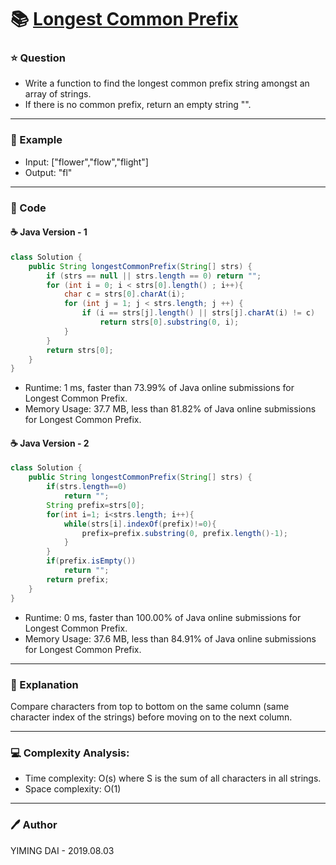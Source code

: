 # :books: [Longest Common Prefix](https://leetcode.com/problems/longest-common-prefix/)

### :star: Question

- Write a function to find the longest common prefix string amongst an array of strings.
- If there is no common prefix, return an empty string "".

--- 

### :car: Example

- Input: ["flower","flow","flight"]
- Output: "fl"

---

### :hammer: Code

#### :coffee: Java Version - 1

```java
class Solution {
    public String longestCommonPrefix(String[] strs) {
        if (strs == null || strs.length == 0) return "";
        for (int i = 0; i < strs[0].length() ; i++){
            char c = strs[0].charAt(i);
            for (int j = 1; j < strs.length; j ++) {
                if (i == strs[j].length() || strs[j].charAt(i) != c)
                    return strs[0].substring(0, i);             
            }
        }
        return strs[0];
    }
}
```

- Runtime: 1 ms, faster than 73.99% of Java online submissions for Longest Common Prefix.
- Memory Usage: 37.7 MB, less than 81.82% of Java online submissions for Longest Common Prefix.

#### :coffee: Java Version - 2

```java
class Solution {
    public String longestCommonPrefix(String[] strs) {
        if(strs.length==0)
            return "";
        String prefix=strs[0];
        for(int i=1; i<strs.length; i++){
            while(strs[i].indexOf(prefix)!=0){
                prefix=prefix.substring(0, prefix.length()-1);
            }
        }
        if(prefix.isEmpty())
            return "";
        return prefix;
    }
}
```

- Runtime: 0 ms, faster than 100.00% of Java online submissions for Longest Common Prefix.
- Memory Usage: 37.6 MB, less than 84.91% of Java online submissions for Longest Common Prefix.

---

### :pencil: Explanation

Compare characters from top to bottom on the same column (same character index of the strings) before moving on to the next column.

---

### :computer: Complexity Analysis:

- Time complexity: O(s) where S is the sum of all characters in all strings.
- Space complexity: O(1)

---

### :pen: Author

YIMING DAI - 2019.08.03
